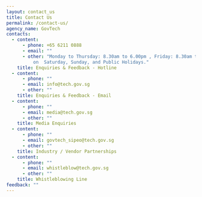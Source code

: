 ```yaml
---
layout: contact_us
title: Contact Us
permalink: /contact-us/
agency_name: GovTech
contacts:
  - content:
      - phone: +65 6211 0888
      - email: ""
      - other: "Monday to Thursday: 8.30am to 6.00pm , Friday: 8.30am to 5.30pm , Closed
          on  Saturday, Sunday, and Public Holidays."
    title: Enquiries & Feedback - Hotline
  - content:
      - phone: ""
      - email: info@tech.gov.sg
      - other: ""
    title: Enquiries & Feedback - Email
  - content:
      - phone: ""
      - email: media@tech.gov.sg
      - other: ""
    title: Media Enquiries
  - content:
      - phone: ""
      - email: govtech_sipeo@tech.gov.sg
      - other: ""
    title: Industry / Vendor Partnerships
  - content:
      - phone: ""
      - email: whistleblow@tech.gov.sg
      - other: ""
    title: Whistleblowing Line
feedback: ""
---
```

